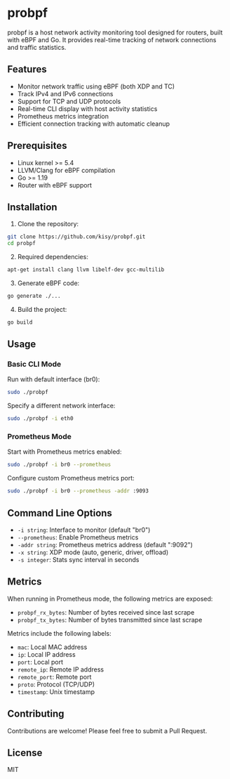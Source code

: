 # probpf

probpf is a host network activity monitoring tool designed for routers, built with eBPF and Go. It provides real-time tracking of network connections and traffic statistics.

## Features

- Monitor network traffic using eBPF (both XDP and TC)
- Track IPv4 and IPv6 connections
- Support for TCP and UDP protocols
- Real-time CLI display with host activity statistics
- Prometheus metrics integration
- Efficient connection tracking with automatic cleanup

## Prerequisites

- Linux kernel >= 5.4
- LLVM/Clang for eBPF compilation
- Go >= 1.19
- Router with eBPF support

## Installation

1. Clone the repository:
```bash
git clone https://github.com/kisy/probpf.git
cd probpf
```

2. Required dependencies:
```bash
apt-get install clang llvm libelf-dev gcc-multilib
```

3. Generate eBPF code:
```bash
go generate ./...
```

4. Build the project:
```bash
go build
```

## Usage

### Basic CLI Mode

Run with default interface (br0):
```bash
sudo ./probpf
```

Specify a different network interface:
```bash
sudo ./probpf -i eth0
```

### Prometheus Mode

Start with Prometheus metrics enabled:
```bash
sudo ./probpf -i br0 --prometheus
```

Configure custom Prometheus metrics port:
```bash
sudo ./probpf -i br0 --prometheus -addr :9093
```

## Command Line Options

- `-i string`: Interface to monitor (default "br0")
- `--prometheus`: Enable Prometheus metrics
- `-addr string`: Prometheus metrics address (default ":9092")
- `-x string`: XDP mode (auto, generic, driver, offload)
- `-s integer`: Stats sync interval in seconds

## Metrics

When running in Prometheus mode, the following metrics are exposed:

- `probpf_rx_bytes`: Number of bytes received since last scrape
- `probpf_tx_bytes`: Number of bytes transmitted since last scrape

Metrics include the following labels:
- `mac`: Local MAC address
- `ip`: Local IP address
- `port`: Local port
- `remote_ip`: Remote IP address
- `remote_port`: Remote port
- `proto`: Protocol (TCP/UDP)
- `timestamp`: Unix timestamp

## Contributing

Contributions are welcome! Please feel free to submit a Pull Request.

## License

MIT